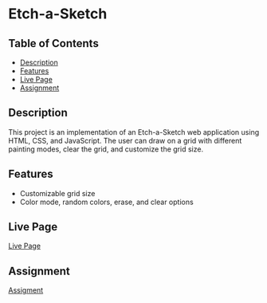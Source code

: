 # Etch-a-Sketch

## Table of Contents
- [Description](#description)
- [Features](#features)
- [Live Page](#live-page)
- [Assignment](#Assignment)

## Description

This project is an implementation of an Etch-a-Sketch web application using HTML, CSS, and JavaScript. The user can draw on a grid with different painting modes, clear the grid, and customize the grid size.

## Features

- Customizable grid size
- Color mode, random colors, erase, and clear options

## Live Page

[Live Page](https://github.com/ImFantin/Etch-a-Sketch)


## Assignment

[Assigment](https://www.theodinproject.com/lessons/foundations-etch-a-sketch)